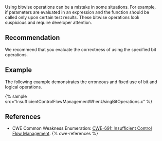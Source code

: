 Using bitwise operations can be a mistake in some situations. For example, if parameters are evaluated in an expression and the function should be called only upon certain test results. These bitwise operations look suspicious and require developer attention.


## Recommendation
We recommend that you evaluate the correctness of using the specified bit operations.


## Example
The following example demonstrates the erroneous and fixed use of bit and logical operations.

{% sample src="InsufficientControlFlowManagementWhenUsingBitOperations.c" %}

## References
* CWE Common Weakness Enumeration: [ CWE-691: Insufficient Control Flow Management](https://cwe.mitre.org/data/definitions/691.html).
{% cwe-references %}
